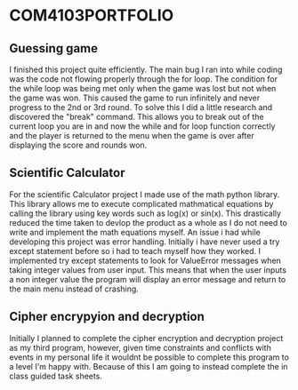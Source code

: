# COM4103PORTFOLIO

## Guessing game
I finished this project quite efficiently. The main bug I ran into while coding was the code not flowing properly through the for loop. The condition for the while loop was being met only when the game was lost but not when the game was won. This caused the game to run infinitely and never progress to the 2nd or 3rd round. To solve this I did a little research and discovered the "break" command. This allows you to break out of the current loop you are in and now the while and for loop function correctly and the player is returned to the menu when the game is over after displaying the score and rounds won. 

## Scientific Calculator
For the scientific Calculator project I made use of the math python library. This library allows me to execute complicated mathmatical equations by calling the library using key words such as log(x) or sin(x). This drastically reduced the time taken to devlop the product as a whole as I do not need to write and implement the math equations myself. An issue i had while developing this project was error handling. Initially i have never used a try except statement before so i had to teach myself how they worked. I implemented try except statements to look for ValueError messages when taking integer values from user input. This means that when the user inputs a non integer value the program will display an error message and return to the main menu instead of crashing. 

## Cipher encrypyion and decryption
Initially I planned to complete the cipher encryption and decryption project as my third program, however, given time constraints and conflicts with events in my personal life it wouldnt be possible to complete this program to a level I'm happy with. Because of this I am going to instead complete the in class guided task sheets. 